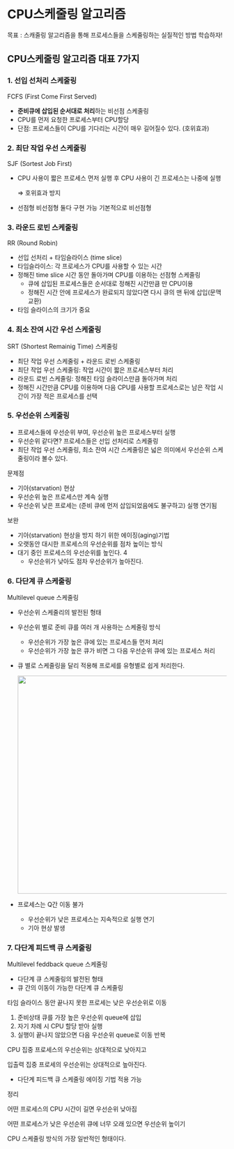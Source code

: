 # CPU스케줄링 알고리즘

목표 : 스캐줄링 알고리즘을 통해 프로세스들을 스케줄링하는 실질적인 방법 학습하자! 

## CPU스케줄링 알고리즘 대표 7가지

### 1. 선입 선처리 스케줄링

FCFS (First Come First Served) 

- **준비큐에 삽입된 순서대로 처리**하는 비선점 스케줄링
- CPU를 먼저 요청한 프로세스부터 CPU할당
- 단점: 프로세스들이 CPU를 기다리는 시간이 매우 길어질수 있다. (호위효과)

### 2. 최단 작업 우선 스케줄링

SJF (Sortest Job First) 

- CPU 사용이 짧은 프로세스 먼저 실행 후 CPU 사용이 긴 프로세스는 나중에 실행
    
    ⇒ 호위효과 방지
    
- 선점형 비선점형 둘다 구현 가능 기본적으로 비선점형

### 3. 라운드 로빈 스케줄링

RR (Round Robin) 

- 선입 선처리 + 타임슬라이스 (time slice)
- 타임슬라이스: 각 프로세스가 CPU를 사용할 수 있는 시간
- 정해진 time slice 시간 동안 돌아가며 CPU를 이용하는 선점형 스케줄링
    - 큐에 삽입된 프로세스들은 순서대로 정해진 시간만큼 만 CPU이용
    - 정해진 시간 안에 프로세스가 완료되지 않았다면 다시 큐의 맨 뒤에 삽입(문맥 교환)
- 타임 슬라이스의 크기가 중요

### 4. 최소 잔여 시간 우선 스케줄링

SRT (Shortest Remainig Time) 스케줄링

- 최단 작업 우선 스케줄링 + 라운드 로빈 스케줄링
- 최단 작업 우선 스케줄링: 작업 시간이 짧은 프로세스부터 처리
- 라운드 로빈 스케줄링: 정해진 타임 슬라이스만큼 돌아가며 처리
- 정해진 시간만큼 CPU를 이용하며 다음 CPU를 사용할 프로세스로는 남은 작업 시간이 가장 적은 프로세스를 선택

### 5. 우선순위 스케줄링

- 프로세스들에 우선순위 부여, 우선순위 높은 프로세스부터 실행
- 우선순위 같다면? 프로세스들은 선입 선처리로 스케줄링
- 최단 작업 우선 스케줄링, 최소 잔여 시간 스케줄링은 넓은 의미에서 우선순위 스케줄링이라 볼수 있다.

문제점 

- 기아(starvation) 현상
- 우선순위 높은 프로세스만 계속 실행
- 우선순위 낮은 프로세는 (준비 큐에 먼저 삽입되었음에도 불구하고) 실행 연기됨

보완 

- 기아(starvation) 현상을 방지 하기 위한 에이징(aging)기법
- 오랫동안 대시한 프로세스의 우선순위를 점차 높이는 방식
- 대기 중인 프로세스의 우선순위를 높인다. 4
    - 우선순위가 낮아도 점차 우선순위가 높아진다.

### 6. 다단계 큐 스케줄링

Multilevel queue 스케줄링

- 우선순위 스케줄리의 발전된 형태
- 우선순위 별로 준비 큐를 여러 개 사용하는 스케줄링 방식
    - 우선순위가 가장 높은 큐에 있는 프로세스들 먼저 처리
    - 우선순위가 가장 높은 큐가 비면 그 다음 우선순위 큐에 있는 프로세스 처리
- 큐 별로 스케줄링을 달리 적용해 프로세를 유형별로 쉽게 처리한다.
    
    <img width="500px" src="https://user-images.githubusercontent.com/79884004/234149068-c74d84ab-6451-4a98-aab6-70cdae1e4f7f.png"/>
 
    
- 프로세스는 Q간 이동 불가
    - 우선순위가 낮은 프로세스는 지속적으로 실행 연기
    - 기아 현상 발생

### 7. 다단계 피드백 큐 스케줄링

Multilevel feddback queue 스케줄링

- 다단계 큐 스케줄링의 발전된 형태
- 큐 간의 이동이 가능한 다단계 큐 스케줄링

타임 슬라이스 동안 끝나지 못한 프로세는 낮은 우선순위로 이동 

1. 준비상태 큐를 가장 높은 우선순위 queue에 삽입 
2. 자기 차례 시 CPU 할당 받아 실행 
3. 실행이 끝나지 않았으면 다음 우선순위 queue로 이동 반복

CPU 집중 프로세스의 우선순위는 상대적으로 낮아지고 

입출력 집중 프로세의 우선순위는 상대적으로 높아진다. 

- 다단계 피드백 큐 스케줄링 에이징 기법 적용 가능

정리 

어떤 프로세스의 CPU 시간이 길면 우선순위 낮아짐 

어떤 프로세스가 낮은 우선순위 큐에 너무 오래 있으면 우선순위 높이기

CPU 스케줄링 방식의 가장 일반적인 형태이다.
